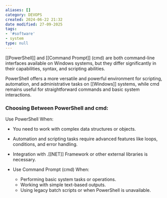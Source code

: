 ```yaml
---
aliases: []
category: DEVOPS
created: 2024-06-22 21:32
date modified: 27-09-2025
tags:
- '#software'
- system
type: null
---
```

[[PowerShell]] and [[Command Prompt]] (cmd) are both command-line interfaces available on Windows systems, but they differ significantly in their capabilities, syntax, and scripting abilities. 

PowerShell offers a more versatile and powerful environment for scripting, automation, and administrative tasks on [[Windows]] systems, while cmd remains useful for straightforward commands and basic system interactions.

### Choosing Between PowerShell and cmd:

Use PowerShell When:
  - You need to work with complex data structures or objects.
  - Automation and scripting tasks require advanced features like loops, conditions, and error handling.
  - Integration with .[[NET]] Framework or other external libraries is necessary.

- Use Command Prompt (cmd) When:
  - Performing basic system tasks or operations.
  - Working with simple text-based outputs.
  - Using legacy batch scripts or when PowerShell is unavailable.

